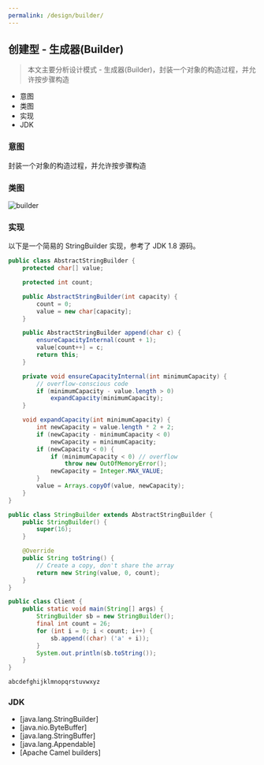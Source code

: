 ```yaml
---
permalink: /design/builder/
---
```


## 创建型 - 生成器(Builder)

> 本文主要分析设计模式 - 生成器(Builder)，封装一个对象的构造过程，并允许按步骤构造

* 意图
* 类图
* 实现
* JDK

### 意图

封装一个对象的构造过程，并允许按步骤构造

### 类图

![builder](/knowledge/assets/images/design/builder.png)

### 实现

以下是一个简易的 StringBuilder 实现，参考了 JDK 1.8 源码。

```java
public class AbstractStringBuilder {
    protected char[] value;

    protected int count;

    public AbstractStringBuilder(int capacity) {
        count = 0;
        value = new char[capacity];
    }

    public AbstractStringBuilder append(char c) {
        ensureCapacityInternal(count + 1);
        value[count++] = c;
        return this;
    }

    private void ensureCapacityInternal(int minimumCapacity) {
        // overflow-conscious code
        if (minimumCapacity - value.length > 0)
            expandCapacity(minimumCapacity);
    }

    void expandCapacity(int minimumCapacity) {
        int newCapacity = value.length * 2 + 2;
        if (newCapacity - minimumCapacity < 0)
            newCapacity = minimumCapacity;
        if (newCapacity < 0) {
            if (minimumCapacity < 0) // overflow
                throw new OutOfMemoryError();
            newCapacity = Integer.MAX_VALUE;
        }
        value = Arrays.copyOf(value, newCapacity);
    }
}
```

```java
public class StringBuilder extends AbstractStringBuilder {
    public StringBuilder() {
        super(16);
    }

    @Override
    public String toString() {
        // Create a copy, don't share the array
        return new String(value, 0, count);
    }
}
```

```java
public class Client {
    public static void main(String[] args) {
        StringBuilder sb = new StringBuilder();
        final int count = 26;
        for (int i = 0; i < count; i++) {
            sb.append((char) ('a' + i));
        }
        System.out.println(sb.toString());
    }
}
```
```html
abcdefghijklmnopqrstuvwxyz
```

### JDK

* [java.lang.StringBuilder]
* [java.nio.ByteBuffer]
* [java.lang.StringBuffer]
* [java.lang.Appendable]
* [Apache Camel builders]
